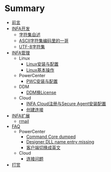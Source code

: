 # Summary

* [前言](README.md)
* [INFA开发](Developer/README.md)
  * [字符集自述](Developer/codepage/README.md)
  * [ASCII字符集编码里的一哥](Developer/codepage/ASCII.md)
  * [UTF-8字符集](Developer/codepage/UTF_8.md)
* [INFA管理](Administrator/README.md)
  * Linux
    * [Linux安装与配置](Administrator/LINUX/README.md)
    * [Linux基本操作](Administrator/LINUX/BaseOperations.md)
  * PowerCenter
    * [PWC安装与配置](Administrator/PWC/README.md)
  * DDM
    * [DDM换License](Administrator/DDM/ChangeLicense.md)
  * Cloud
    * [INFA Cloud注册与Secure Agent安装配置](Administrator/CLOUD/README.md)
    * [创建连接](Administrator/CLOUD/Connection.md)
* [INFA扩展](Extools/README.md)
  - [rmail](Extools/rmail/README.md)
* [FAQ](FAQ/README.md)
  * PowerCenter
	- [Command Core dumped](FAQ/PWC/README.md)
	- [Designer DLL name entry missing](FAQ/PWC/Designer_DLL_Missing.md)
	- [客户端切换成英文](FAQ/PWC/clientsInEnglish.md)
  * Cloud
	- [连接问题](FAQ/CLOUD/README.md)
* [打赏](Donate.md)